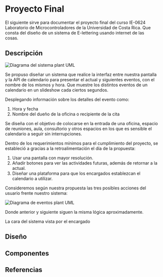 # Proyecto Final

El siguiente sirve para documentar el proyecto final del curso IE-0624 Laboratorio de Microcontroladores de la Universidad de Costa Rica. Que consta del diseño de un sistema de E-lettering usando internet de las cosas.

## Descripción 

![Diagrama del sistema plant UML](https://www.plantuml.com/plantuml/png/RLB1QXj13BtFLuWzjGTJw24KOqpYn8L2qvgQq8F9GPvHDyApeqKpOq9BFwha4_nZdUnipPPaJrgzfwSdZIvZGasvyoPnyWGtZArYX-38mvPZeX9lLFfCCKd9mfPEVz3pJxHyUWgmzcIJbeWj6XCF77ei0c2bwoLGIF3BGFbMQ0-jIWxkMhmeVERs8QryfegAEjAAtA0U1k2tCNsfmfQW6QqqezhkIbtc870Nv1uMYuwjYfMGL3mwqUKIAk_szEIo5rXlDn_UNrmyS-C3atU50IDdWo6Xz_WCqcISiyXAaWIAh-758zea2dSnex80HcZ6k85_u3fOr1PTXSz_ZJ6xaNiFizboqcaEwyVUYoBGaKAIE64kPhEfwJbytKVI8u97wCUqcMweYh_SnHokIxV7uHs_yqSsBob3uPUyfy5IE3BgkszaUSyA3eilU7Er-VJsjNPJXxSIaw82Xn-YNJqTSvvsu4yLQhDIuUeXvZgwsPrNLxRmdxEOSE_94bZq5Dp0lYn1kUo_)

Se propuso diseñar un sistema que realice la interfaz entre nuestra pantalla y la API de calendario para presentar el actual y siguientes eventos, con el nombre de los mismos y hora. Que muestre los distintos eventos de un calendario en un slideshow cada ciertos segundos.

Desplegando información sobre los detalles del evento como:
1. Hora y fecha
2. Nombre del dueño de la oficina o recipiente de la cita

Se diseña con el objetivo de colocarse en la entrada de una oficina, espacio de reuniones, aula, consultorio y otros espacios en los que es sensible el calendario a seguir sin interrupciones.

Dentro de los requerimientos mínimos para el cumplimiento del proyecto, se estableció a gracias a la retroalimentación el día de la propuesta:
1. Usar una pantalla con mayor resolución.
2. Añadir botones para ver las actividades futuras, además de retornar a la actual.
3. Diseñar una plataforma para que los encargados establezcan el calendario a utilizar.

Consideremos según nuestra propuesta las tres posibles acciones del usuario frente nuestro sistema:

![Diagrama de eventos plant UML](https://www.plantuml.com/plantuml/png/fLJDRYD54BxFKvJ21QGr4HmMY1IqzYG1Ix5bnNZXa4kbfsoQzC_GtME84G_3aGC7n2FunQZkQTipkqE2j3bCnbDVLttrrTVrnWTqeT6gy8_IrEXGWwUV6pA2uBS2-6_idFsbjCewk2AgbuzF4zLG6nB1kebr5RbXmArSqwqqrCKyl1T4yRXnjZ5L2_Xe_DLLUNMJCEcnO8fIo1fDUAPO3_PEoYjRRSWD8M-i2NFK15DTemX3uQNS4NpsnL2eJ_Ztei2e2AnyWqxQeZwXuMp1JrGApm0zhARzuDXLZJGsnMPbFpOZRPt4UtDh1QeMSZthOwwNYoy_V_qw1UVNtxsJV36zDoKgCbMabK3yhIWkBs5g68PAxb38_Jy6BY-BMGcZhsEM2oYjMSjDun2-bpUou6ynn6TJY4J0Wd_0g8Tt6a5mzDUOi7TcQHLN2yWUiEmna6rng0XeIoPOtqytIR1E60GvWOPV47wqJ8lrRb3b8b6M2nWhZO8CGZo21hlPZGq4TakkXKwQzPhVXNIYKUWYQvWVmFU6nICFJvp0ryt-JyylAbTCsirnIvkiMvfDL2_FFj9PSSiBHrvQPd6sP24bPwQpw1AvnK3H1gjfObwoEhJ_ctCys10J-WFyY6PGdWsJFubvGcRc1OTXb9FUKR0kYU0h0jrQ2LHa6vDbbkFKbDmnJlfQuLDHKRVigXrAxkq2PWtvu0PALzJjhQjt-QgbNJPeAWjfXccQEarJyLFl_t0RCXI51dKQeB2Qp2u3VMxRWMbeQncBqHXnTNNEl0Ahjh9AfJZrqJ-1T6qTAfr8Sq4FYdwAZlgqA505A2EbD6Yr_qlBG7qkQGbqBiZ045fl9s3N-z_m-tccSTx1z0m_RrlAi1JlMJkFwIIDZXuracAVjVKocR7WdycWIsc4i-PukHVa-7yb1KQdAcjhAB52-06qD4slOcRzba-i8rwWVf1CxUFfUZIp5N-aQXJpqoVfKDJkMtpAroDLj8RQXE-rUPsdeLCYWLMk_6A_HnI73zTcRaDBqSiiN2QHE7E_fqC3Ve-7F1WIvAEr4vQKfwXTRdgmYLGN3agqnqnrLFwE13Dnt5dqpzkM_RFheQNqltP3xk-_5iEayGBxKaHhPzLXtP2B3d_9qkb-dPoM-y7dZPtHvxdiiC7XeRVNXvn-HwHhXRlU4gWL1KmI3ssuViCVljlw-VgBxGsJQBJw5m00)

Donde anterior y siguiente siguen la misma lógica aproximadamente.

La cara del sistema vista por el encargado

## Diseño


## Componentes 

## Referencias
